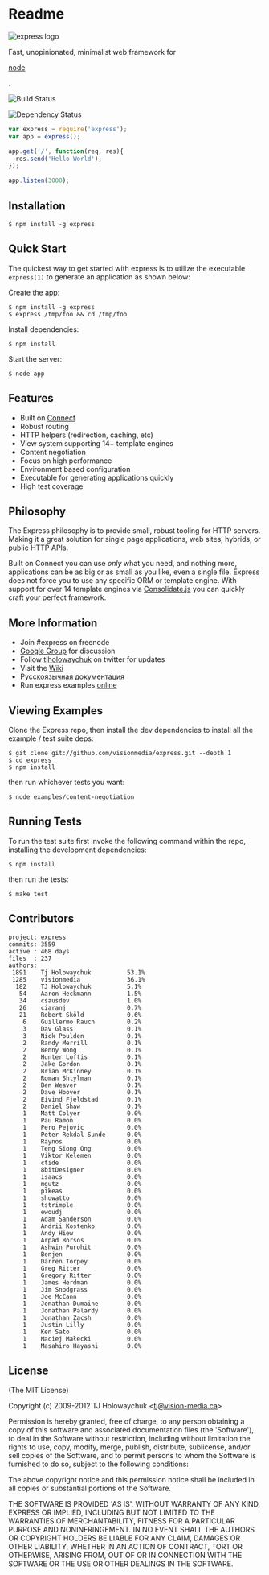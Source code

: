 # Readme

![express logo](http://f.cl.ly/items/0V2S1n0K1i3y1c122g04/Screen%20Shot%202012-04-11%20at%209.59.42%20AM.png)

Fast, unopinionated, minimalist web framework for 

[node](http://nodejs.org)

. 

![Build Status](https://secure.travis-ci.org/visionmedia/express.png)

![Dependency Status](https://gemnasium.com/visionmedia/express.png)

```javascript
var express = require('express');
var app = express();

app.get('/', function(req, res){
  res.send('Hello World');
});

app.listen(3000);
```

## Installation

```text
$ npm install -g express
```

## Quick Start

The quickest way to get started with express is to utilize the executable `express(1)` to generate an application as shown below:

Create the app:

```text
$ npm install -g express
$ express /tmp/foo && cd /tmp/foo
```

Install dependencies:

```text
$ npm install
```

Start the server:

```text
$ node app
```

## Features

* Built on [Connect](http://github.com/senchalabs/connect)
* Robust routing
* HTTP helpers \(redirection, caching, etc\)
* View system supporting 14+ template engines
* Content negotiation
* Focus on high performance
* Environment based configuration
* Executable for generating applications quickly
* High test coverage

## Philosophy

The Express philosophy is to provide small, robust tooling for HTTP servers. Making it a great solution for single page applications, web sites, hybrids, or public HTTP APIs.

Built on Connect you can use _only_ what you need, and nothing more, applications can be as big or as small as you like, even a single file. Express does not force you to use any specific ORM or template engine. With support for over 14 template engines via [Consolidate.js](http://github.com/visionmedia/consolidate.js) you can quickly craft your perfect framework.

## More Information

* Join \#express on freenode
* [Google Group](http://groups.google.com/group/express-js) for discussion
* Follow [tjholowaychuk](http://twitter.com/tjholowaychuk) on twitter for updates
* Visit the [Wiki](http://github.com/visionmedia/express/wiki)
* [Русскоязычная документация](http://jsman.ru/express/)
* Run express examples [online](https://runnable.com/express)

## Viewing Examples

Clone the Express repo, then install the dev dependencies to install all the example / test suite deps:

```text
$ git clone git://github.com/visionmedia/express.git --depth 1
$ cd express
$ npm install
```

then run whichever tests you want:

```text
$ node examples/content-negotiation
```

## Running Tests

To run the test suite first invoke the following command within the repo, installing the development dependencies:

```text
$ npm install
```

then run the tests:

```text
$ make test
```

## Contributors

```text
project: express
commits: 3559
active : 468 days
files  : 237
authors:
 1891    Tj Holowaychuk          53.1%
 1285    visionmedia             36.1%
  182    TJ Holowaychuk          5.1%
   54    Aaron Heckmann          1.5%
   34    csausdev                1.0%
   26    ciaranj                 0.7%
   21    Robert Sköld            0.6%
    6    Guillermo Rauch         0.2%
    3    Dav Glass               0.1%
    3    Nick Poulden            0.1%
    2    Randy Merrill           0.1%
    2    Benny Wong              0.1%
    2    Hunter Loftis           0.1%
    2    Jake Gordon             0.1%
    2    Brian McKinney          0.1%
    2    Roman Shtylman          0.1%
    2    Ben Weaver              0.1%
    2    Dave Hoover             0.1%
    2    Eivind Fjeldstad        0.1%
    2    Daniel Shaw             0.1%
    1    Matt Colyer             0.0%
    1    Pau Ramon               0.0%
    1    Pero Pejovic            0.0%
    1    Peter Rekdal Sunde      0.0%
    1    Raynos                  0.0%
    1    Teng Siong Ong          0.0%
    1    Viktor Kelemen          0.0%
    1    ctide                   0.0%
    1    8bitDesigner            0.0%
    1    isaacs                  0.0%
    1    mgutz                   0.0%
    1    pikeas                  0.0%
    1    shuwatto                0.0%
    1    tstrimple               0.0%
    1    ewoudj                  0.0%
    1    Adam Sanderson          0.0%
    1    Andrii Kostenko         0.0%
    1    Andy Hiew               0.0%
    1    Arpad Borsos            0.0%
    1    Ashwin Purohit          0.0%
    1    Benjen                  0.0%
    1    Darren Torpey           0.0%
    1    Greg Ritter             0.0%
    1    Gregory Ritter          0.0%
    1    James Herdman           0.0%
    1    Jim Snodgrass           0.0%
    1    Joe McCann              0.0%
    1    Jonathan Dumaine        0.0%
    1    Jonathan Palardy        0.0%
    1    Jonathan Zacsh          0.0%
    1    Justin Lilly            0.0%
    1    Ken Sato                0.0%
    1    Maciej Małecki          0.0%
    1    Masahiro Hayashi        0.0%
```

## License

\(The MIT License\)

Copyright \(c\) 2009-2012 TJ Holowaychuk &lt;tj@vision-media.ca&gt;

Permission is hereby granted, free of charge, to any person obtaining a copy of this software and associated documentation files \(the 'Software'\), to deal in the Software without restriction, including without limitation the rights to use, copy, modify, merge, publish, distribute, sublicense, and/or sell copies of the Software, and to permit persons to whom the Software is furnished to do so, subject to the following conditions:

The above copyright notice and this permission notice shall be included in all copies or substantial portions of the Software.

THE SOFTWARE IS PROVIDED 'AS IS', WITHOUT WARRANTY OF ANY KIND, EXPRESS OR IMPLIED, INCLUDING BUT NOT LIMITED TO THE WARRANTIES OF MERCHANTABILITY, FITNESS FOR A PARTICULAR PURPOSE AND NONINFRINGEMENT. IN NO EVENT SHALL THE AUTHORS OR COPYRIGHT HOLDERS BE LIABLE FOR ANY CLAIM, DAMAGES OR OTHER LIABILITY, WHETHER IN AN ACTION OF CONTRACT, TORT OR OTHERWISE, ARISING FROM, OUT OF OR IN CONNECTION WITH THE SOFTWARE OR THE USE OR OTHER DEALINGS IN THE SOFTWARE.

